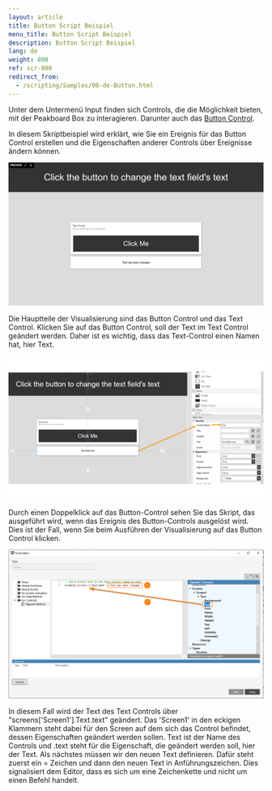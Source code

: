 ```yaml
---
layout: article
title: Button Script Beispiel
menu_title: Button Script Beispiel
description: Button Script Beispiel
lang: de
weight: 800
ref: scr-800
redirect_from:
  - /scripting/Samples/08-de-Button.html
---
```

Unter dem Untermenü Input finden sich Controls, die die Möglichkeit bieten, mit der Peakboard Box zu interagieren.
Darunter auch das [Button Control](/controls/de-button.html). 

In diesem Skriptbeispiel wird erklärt, wie Sie ein Ereignis für das Button Control erstellen und die Eigenschaften anderer Controls über Ereignisse ändern können.

![image_1](/assets/images/scripting/Scripting_Beispiele/buttonscript/buttonscript2.png)

Die Hauptteile der Visualisierung sind das Button Control und das Text Control. Klicken Sie auf das Button Control, soll der Text im Text Control geändert werden. 
Daher ist es wichtig, dass das Text-Control einen Namen hat, hier Text. 

![image_2](/assets/images/scripting/Scripting_Beispiele/buttonscript/buttonscript3.png)

Durch einen Doppelklick auf das Button-Control sehen Sie das Skript, das ausgeführt wird, wenn das Ereignis des Button-Controls ausgelöst wird. 
Dies ist der Fall, wenn Sie beim Ausführen der Visualisierung auf das Button Control klicken.

![image_3](/assets/images/scripting/Scripting_Beispiele/buttonscript/buttonscript1.png)

In diesem Fall wird der Text des Text Controls über "screens['Screen1'].Text.text" geändert. 
Das 'Screen1' in den eckigen Klammern steht dabei für den Screen auf dem sich das Control befindet, dessen Eigenschaften geändert werden sollen. 
Text ist der Name des Controls und .text steht für die Eigenschaft, die geändert werden soll, hier der Text. 
Als nächstes müssen wir den neuen Text definieren. 
Dafür steht zuerst ein = Zeichen und dann den neuen Text in Anführungszeichen. 
Dies signalisiert dem Editor, dass es sich um eine Zeichenkette und nicht um einen Befehl handelt.
